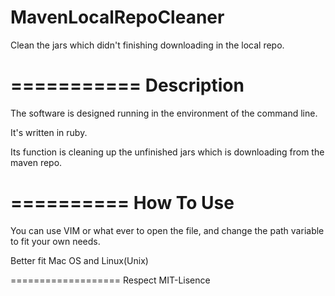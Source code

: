 MavenLocalRepoCleaner
=====================

Clean the jars which didn't finishing downloading in the local repo. 

===========
Description
===========

The software is designed running in the environment of the command line.

It's written in ruby.

Its function is cleaning up the unfinished jars which is downloading from the maven repo.

==========
How To Use
==========

You can use VIM or what ever to open the file, and change the path variable to fit your own needs.

Better fit Mac OS and Linux(Unix)

===================
Respect MIT-Lisence
